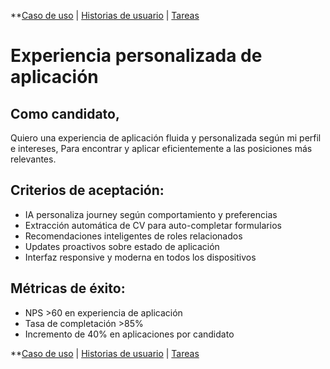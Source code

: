 **[Caso de uso](./uc_3.md) | [Historias de usuario](./us_30.moc.md) | [Tareas](./tk_310.moc.md)

# Experiencia personalizada de aplicación
## Como candidato,
Quiero una experiencia de aplicación fluida y personalizada según mi perfil e intereses,
Para encontrar y aplicar eficientemente a las posiciones más relevantes.

## Criterios de aceptación:
- IA personaliza journey según comportamiento y preferencias
- Extracción automática de CV para auto-completar formularios
- Recomendaciones inteligentes de roles relacionados
- Updates proactivos sobre estado de aplicación
- Interfaz responsive y moderna en todos los dispositivos

## Métricas de éxito:
- NPS >60 en experiencia de aplicación
- Tasa de completación >85%
- Incremento de 40% en aplicaciones por candidato

**[Caso de uso](./uc_3.md) | [Historias de usuario](./us_30.moc.md) | [Tareas](./tk_310.moc.md)
